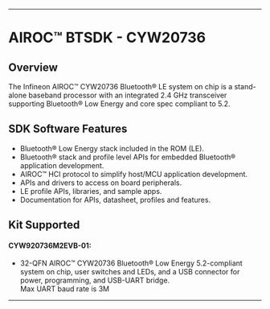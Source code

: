 ------------------------------------------------------------------------------------
# AIROC&#8482; BTSDK - CYW20736

## Overview
The Infineon AIROC&#8482; CYW20736 Bluetooth&#174; LE system on chip is a stand-alone baseband processor with an integrated 2.4 GHz transceiver supporting Bluetooth&#174; Low Energy and core spec compliant to 5.2.

## SDK Software Features
- Bluetooth&#174; Low Energy stack included in the ROM (LE).
- Bluetooth&#174; stack and profile level APIs for embedded Bluetooth&#174; application development.
- AIROC&#8482; HCI protocol to simplify host/MCU application development.
- APIs and drivers to access on board peripherals.
- LE profile APIs, libraries, and sample apps.
- Documentation for APIs, datasheet, profiles and features.

## Kit Supported
#### CYW920736M2EVB-01:
- 32-QFN AIROC&#8482; CYW20736 Bluetooth&#174; Low Energy 5.2-compliant system on chip,
  user switches and LEDs, and a USB connector for power,
  programming, and USB-UART bridge. <br>
  Max UART baud rate is 3M

------------------------------------------------------------------------------------
